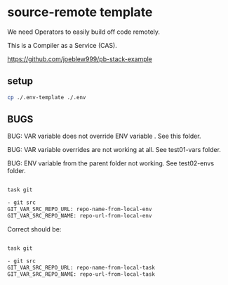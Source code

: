 # source-remote template


We need Operators to easily build off code remotely.

This is a Compiler as a Service (CAS).

https://github.com/joeblew999/pb-stack-example

## setup

```sh
cp ./.env-template ./.env

```

## BUGS

BUG: VAR variable does not override ENV variable . See this folder.

BUG: VAR variable overrides are not working at all. See test01-vars folder.

BUG: ENV variable from the parent folder not working. See test02-envs folder.


```sh

task git

- git src
GIT_VAR_SRC_REPO_URL: repo-name-from-local-env
GIT_VAR_SRC_REPO_NAME: repo-url-from-local-env

```

Correct should be:

```sh

task git

- git src
GIT_VAR_SRC_REPO_URL: repo-name-from-local-task
GIT_VAR_SRC_REPO_NAME: repo-url-from-local-task
```





